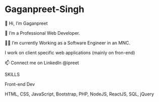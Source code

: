 # Gaganpreet-Singh

👋 Hi, I’m Gaganpreet

👀 I’m a Professional Web Developer.

🐱‍🚀 I’m currently Working as a Software Engineer in an MNC.

I work on client specific web applications (mainly on fron-end)

📫 Connect me on LinkedIn @ipreet

SKILLS

Front-end Dev

HTML, CSS, JavaScript, Bootstrap, PHP, NodeJS, ReactJS, SQL, jQuery
